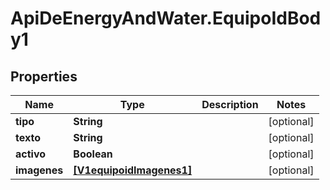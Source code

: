 # ApiDeEnergyAndWater.EquipoIdBody1

## Properties
Name | Type | Description | Notes
------------ | ------------- | ------------- | -------------
**tipo** | **String** |  | [optional] 
**texto** | **String** |  | [optional] 
**activo** | **Boolean** |  | [optional] 
**imagenes** | [**[V1equipoidImagenes1]**](V1equipoidImagenes1.md) |  | [optional] 
